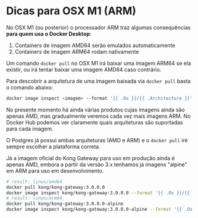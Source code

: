# Dicas para OSX M1 (ARM)

No OSX M1 (ou posterior) o processador ARM traz algumas consequências **para quem usa o Docker Desktop**:

1. Containers de imagem AMD64 serão emulados automaticamente
2. Containers de imagem ARM64 rodam nativamente

Um comando `docker pull` no OSX M1 irá baixar uma imagem ARM64 se ela existir, ou irá tentar baixar uma imagem AMD64 caso contrário.

Para descobrir a arquitetura de uma imagem baixada via `docker pull` basta o comando abaixo:

```sh
docker image inspect <imagem> --format '{{ .Os }}/{{ .Architecture }}'
```

No presente momento há ainda várias produtos cujas imagens ainda são apenas AMD, mas gradualmente veremos cada vez mais imagens ARM. No Docker Hub podemos ver claramente quais arquiteturas são suportadas para cada imagem.

O Postgres já possui ambas arquiteturas (AMD e ARM) e o `docker pull` iré sempre escolher a plataforma correta.

Já a imagem oficial do Kong Gateway para uso em produção ainda é apenas AMD, embora a partir da versão 3.x tenhamos já imagens "alpine" em ARM para uso em desenvolvimento.

```sh
# result: linux/amd64
docker pull kong/kong-gateway:3.0.0.0
docker image inspect kong/kong-gateway:3.0.0.0 --format '{{ .Os }}/{{ .Architecture }}'
# result: linux/arm64
docker pull kong/kong-gateway:3.0.0.0-alpine
docker image inspect kong/kong-gateway:3.0.0.0-alpine --format '{{ .Os }}/{{ .Architecture }}'
```

